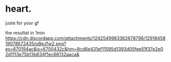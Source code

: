 # heart.
juste for your gf

the resultat in 1min 
https://cdn.discordapp.com/attachments/1242549983362678796/1291845819078672435/oBeJfw2.png?ex=670194ac&is=6700432c&hm=8cd6e431ef11595d1393d05fee51f37e2e02d1113e75bf3b634f1ec66132aaca&

